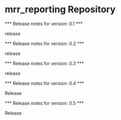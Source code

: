 # mrr_reporting Repository

*** Release notes for version: 0.1 ***

release

*** Release notes for version: 0.2 ***

release

*** Release notes for version: 0.3 ***

release

*** Release notes for version: 0.4 ***

Release

*** Release notes for version: 0.5 ***

Release